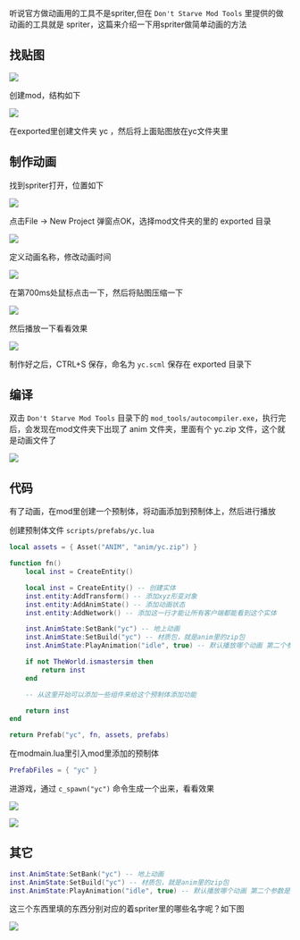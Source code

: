 听说官方做动画用的工具不是spriter,但在 `Don't Starve Mod Tools` 里提供的做动画的工具就是 spriter，这篇来介绍一下用spriter做简单动画的方法

## 找贴图

![](images/yc_0.png)

创建mod，结构如下

![](images/20210730100914.png)

在exported里创建文件夹 yc ，然后将上面贴图放在yc文件夹里

## 制作动画

找到spriter打开，位置如下

![](images/20210730094228.png)

点击File -> New Project 弹窗点OK，选择mod文件夹的里的 exported 目录

![](images/20210730095110.png)

定义动画名称，修改动画时间

![](images/20210730101325.png)

在第700ms处鼠标点击一下，然后将贴图压缩一下

![](images/20210730101742.png)

然后播放一下看看效果

![](images/20210730101743.gif)

制作好之后，CTRL+S 保存，命名为 `yc.scml` 保存在 exported 目录下

## 编译

双击 `Don't Starve Mod Tools` 目录下的 `mod_tools/autocompiler.exe`，执行完后，会发现在mod文件夹下出现了 anim 文件夹，里面有个 yc.zip 文件，这个就是动画文件了

![](images/20210730102140.png)

## 代码

有了动画，在mod里创建一个预制体，将动画添加到预制体上，然后进行播放

创建预制体文件 `scripts/prefabs/yc.lua`

```lua
local assets = { Asset("ANIM", "anim/yc.zip") }

function fn()
    local inst = CreateEntity()

    local inst = CreateEntity() -- 创建实体
    inst.entity:AddTransform() -- 添加xyz形变对象
    inst.entity:AddAnimState() -- 添加动画状态
    inst.entity:AddNetwork() -- 添加这一行才能让所有客户端都能看到这个实体

    inst.AnimState:SetBank("yc") -- 地上动画
    inst.AnimState:SetBuild("yc") -- 材质包，就是anim里的zip包
    inst.AnimState:PlayAnimation("idle", true) -- 默认播放哪个动画 第二个参数是true表示重复播放

    if not TheWorld.ismastersim then
        return inst
    end

    -- 从这里开始可以添加一些组件来给这个预制体添加功能

    return inst
end

return Prefab("yc", fn, assets, prefabs)
```

在modmain.lua里引入mod里添加的预制体

```lua
PrefabFiles = { "yc" }
```

进游戏，通过 `c_spawn("yc")` 命令生成一个出来，看看效果

![](images/20210730102531.png)

![](images/20210730101744.gif)

## 其它

```lua
inst.AnimState:SetBank("yc") -- 地上动画
inst.AnimState:SetBuild("yc") -- 材质包，就是anim里的zip包
inst.AnimState:PlayAnimation("idle", true) -- 默认播放哪个动画 第二个参数是true表示重复播放
```

这三个东西里填的东西分别对应的着spriter里的哪些名字呢？如下图

![](images/20210730113726.png)
